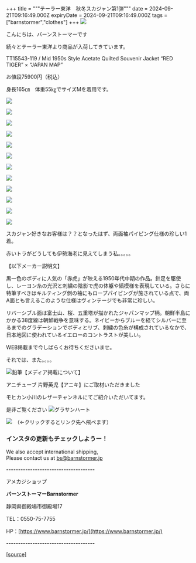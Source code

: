 +++
title = """テーラー東洋　秋冬スカジャン第1弾"""
date = 2024-09-21T09:16:49.000Z
expiryDate = 2024-09-21T09:16:49.000Z
tags = ["barnstormer","clothes"]
+++
[![](https://stat.ameba.jp/user_images/20231023/16/barnstormer-go/b2/03/p/o0420015015354743273.png)](https://ameblo.jp/barnstormer-go/entry-12825670498.html)

こんにちは、バーンストーマーです

続々とテーラー東洋より商品が入荷してきています。

TT15543-119 / Mid 1950s Style Acetate Quilted Souvenir Jacket “RED TIGER” × “JAPAN MAP”

お値段75900円（税込）

身長165㎝　体重55㎏でサイズMを着用です。

[![](https://stat.ameba.jp/user_images/20240921/18/barnstormer-go/f5/19/j/o0487070015488938407.jpg)](https://stat.ameba.jp/user_images/20240921/18/barnstormer-go/f5/19/j/o0487070015488938407.jpg)

[![](https://stat.ameba.jp/user_images/20240921/18/barnstormer-go/9c/ac/j/o0466070015488938415.jpg)](https://stat.ameba.jp/user_images/20240921/18/barnstormer-go/9c/ac/j/o0466070015488938415.jpg)

[![](https://stat.ameba.jp/user_images/20240921/18/barnstormer-go/19/48/j/o0466070015488938409.jpg)](https://stat.ameba.jp/user_images/20240921/18/barnstormer-go/19/48/j/o0466070015488938409.jpg)

[![](https://stat.ameba.jp/user_images/20240921/18/barnstormer-go/a7/ca/j/o0466070015488938414.jpg)](https://stat.ameba.jp/user_images/20240921/18/barnstormer-go/a7/ca/j/o0466070015488938414.jpg)

[![](https://stat.ameba.jp/user_images/20240921/18/barnstormer-go/d7/96/j/o0466070015488938410.jpg)](https://stat.ameba.jp/user_images/20240921/18/barnstormer-go/d7/96/j/o0466070015488938410.jpg)

[![](https://stat.ameba.jp/user_images/20240921/18/barnstormer-go/57/76/j/o0466070015488938412.jpg)](https://stat.ameba.jp/user_images/20240921/18/barnstormer-go/57/76/j/o0466070015488938412.jpg)

[![](https://stat.ameba.jp/user_images/20240921/18/barnstormer-go/14/08/j/o0522070015488938417.jpg)](https://stat.ameba.jp/user_images/20240921/18/barnstormer-go/14/08/j/o0522070015488938417.jpg)

[![](https://stat.ameba.jp/user_images/20240921/18/barnstormer-go/0c/c2/j/o0466070015488938426.jpg)](https://stat.ameba.jp/user_images/20240921/18/barnstormer-go/0c/c2/j/o0466070015488938426.jpg)

[![](https://stat.ameba.jp/user_images/20240921/18/barnstormer-go/36/72/j/o0466070015488938419.jpg)](https://stat.ameba.jp/user_images/20240921/18/barnstormer-go/36/72/j/o0466070015488938419.jpg)

[![](https://stat.ameba.jp/user_images/20240921/18/barnstormer-go/3f/ae/j/o0466070015488938424.jpg)](https://stat.ameba.jp/user_images/20240921/18/barnstormer-go/3f/ae/j/o0466070015488938424.jpg)

[![](https://stat.ameba.jp/user_images/20240921/18/barnstormer-go/68/33/j/o0487070015488938421.jpg)](https://stat.ameba.jp/user_images/20240921/18/barnstormer-go/68/33/j/o0487070015488938421.jpg)

[![](https://stat.ameba.jp/user_images/20240921/18/barnstormer-go/ef/c8/j/o0466070015488938422.jpg)](https://stat.ameba.jp/user_images/20240921/18/barnstormer-go/ef/c8/j/o0466070015488938422.jpg)

スカジャン好きなお客様は？？となったはず、両面袖パイピング仕様の珍しい1着。

赤いトラがどうしても伊勢海老に見えてしまう私。。。。。

【以下メーカー説明文】

黒一色のボディに人気の「赤虎」が映える1950年代中期の作品。針足を駆使し、レーヨン糸の光沢と刺繍の陰影で虎の体躯や縞模様を表現している。さらに特筆すべきはキルティング側の袖にもロープパイピングが施されている点で、両A面とも言えるこのような仕様はヴィンテージでも非常に珍しい。  
  
リバーシブル面は富士山、桜、五重塔が描かれたジャパンマップ柄。朝鮮半島にかかる38度線は朝鮮戦争を意味する。ネイビーからブルーを経てシルバーに至るまでのグラデーションでボディとリブ、刺繍の色糸が構成されているなかで、日本地図に使われているイエローのコントラストが美しい。

WEB掲載まで今しばらくお待ちくださいませ。

それでは、また。。。。

![鉛筆](https://stat100.ameba.jp/blog/ucs/img/char/char3/519.png)【メディア掲載について】

アニチューブ 片野英児【アニキ】にご取材いただきました

モヒカン小川のレザーチャンネルにてご紹介いただいてます。

是非ご覧ください ![グラサンハート](https://stat100.ameba.jp/blog/ucs/img/char/char3/148.png)

[![](https://stat.ameba.jp/user_images/20230412/16/barnstormer-go/6a/23/p/o0108010815269242493.png)](https://www.instagram.com/barnstormer_daily/)　（←クリックするとリンク先へ飛べます）

### インスタの更新もチェックしようー！

We also accept international shipping,  
Please contact us at bs@barnstormer.jp

**\-------------------------------------**

アメカジショップ

**バーンストーマーBarnstormer**

静岡県御殿場市御殿場17

TEL：0550-75-7755

HP：[https://www.barnstormer.jp/](https://www.barnstormer.jp/)

**\-------------------------------------**

[[source]](https://ameblo.jp/barnstormer-go/entry-12868411814.html)
